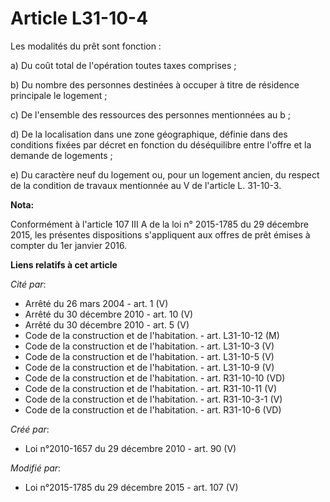 # Article L31-10-4

Les modalités du prêt sont fonction : 

a) Du coût total de l'opération toutes taxes comprises ; 

b) Du nombre des personnes destinées à occuper à titre de résidence principale le logement ; 

c) De l'ensemble des ressources des personnes mentionnées au b ; 

d) De la localisation dans une zone géographique, définie dans des conditions fixées par décret en fonction du déséquilibre
entre l'offre et la demande de logements ; 

e) Du caractère neuf du logement ou, pour un logement ancien, du respect de la condition de travaux mentionnée au V de
l'article L. 31-10-3.

**Nota:**

Conformément à l'article 107 III A de la loi n° 2015-1785 du 29 décembre 2015, les présentes dispositions s'appliquent aux
offres de prêt émises à compter du 1er janvier 2016.

**Liens relatifs à cet article**

_Cité par_:

  - Arrêté du 26 mars 2004 - art. 1 (V)
  - Arrêté du 30 décembre 2010 - art. 10 (V)
  - Arrêté du 30 décembre 2010 - art. 5 (V)
  - Code de la construction et de l'habitation. - art. L31-10-12 (M)
  - Code de la construction et de l'habitation. - art. L31-10-3 (V)
  - Code de la construction et de l'habitation. - art. L31-10-5 (V)
  - Code de la construction et de l'habitation. - art. L31-10-9 (V)
  - Code de la construction et de l'habitation. - art. R31-10-10 (VD)
  - Code de la construction et de l'habitation. - art. R31-10-11 (V)
  - Code de la construction et de l'habitation. - art. R31-10-3-1 (V)
  - Code de la construction et de l'habitation. - art. R31-10-6 (VD)

_Créé par_:

  - Loi n°2010-1657 du 29 décembre 2010 - art. 90 (V)

_Modifié par_:

  - Loi n°2015-1785 du 29 décembre 2015 - art. 107 (V)

